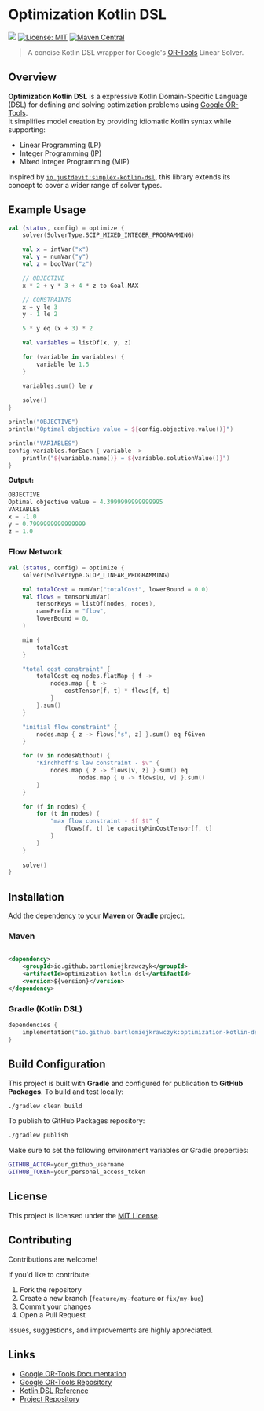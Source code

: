 # Optimization Kotlin DSL

![](https://github.com/bartlomiejkrawczyk/optimization-kotlin-dsl/actions/workflows/build.yml/badge.svg)
[![License: MIT](https://img.shields.io/badge/License-MIT-green.svg)](https://opensource.org/licenses/MIT)
[![Maven Central](https://img.shields.io/maven-central/v/io.github.bartlomiejkrawczyk/optimization-kotlin-dsl)](https://search.maven.org/artifact/io.github.bartlomiejkrawczyk/optimization-kotlin-dsl)

> A concise Kotlin DSL wrapper for Google's [OR-Tools](https://developers.google.com/optimization) Linear Solver.

## Overview

**Optimization Kotlin DSL** is a expressive Kotlin Domain-Specific Language (DSL) for defining and
solving optimization problems using [Google OR-Tools](https://developers.google.com/optimization).  
It simplifies model creation by providing idiomatic Kotlin syntax while supporting:

- Linear Programming (LP)
- Integer Programming (IP)
- Mixed Integer Programming (MIP)

Inspired by [`io.justdevit:simplex-kotlin-dsl`](https://github.com/temofey1989/simplex-kotlin-dsl), this library extends
its concept to cover a wider range of solver types.

## Example Usage

```kotlin
val (status, config) = optimize {
    solver(SolverType.SCIP_MIXED_INTEGER_PROGRAMMING)

    val x = intVar("x")
    val y = numVar("y")
    val z = boolVar("z")

    // OBJECTIVE
    x * 2 + y * 3 + 4 * z to Goal.MAX

    // CONSTRAINTS
    x + y le 3
    y - 1 le 2

    5 * y eq (x + 3) * 2

    val variables = listOf(x, y, z)

    for (variable in variables) {
        variable le 1.5
    }

    variables.sum() le y
    
    solve()
}

println("OBJECTIVE")
println("Optimal objective value = ${config.objective.value()}")

println("VARIABLES")
config.variables.forEach { variable ->
    println("${variable.name()} = ${variable.solutionValue()}")
}
````

**Output:**

```kotlin
OBJECTIVE
Optimal objective value = 4.3999999999999995
VARIABLES
x = -1.0
y = 0.7999999999999999
z = 1.0
```

### Flow Network

```kotlin
val (status, config) = optimize {
    solver(SolverType.GLOP_LINEAR_PROGRAMMING)

    val totalCost = numVar("totalCost", lowerBound = 0.0)
    val flows = tensorNumVar(
        tensorKeys = listOf(nodes, nodes),
        namePrefix = "flow",
        lowerBound = 0,
    )

    min {
        totalCost
    }

    "total cost constraint" {
        totalCost eq nodes.flatMap { f ->
            nodes.map { t ->
                costTensor[f, t] * flows[f, t]
            }
        }.sum()
    }

    "initial flow constraint" {
        nodes.map { z -> flows["s", z] }.sum() eq fGiven
    }

    for (v in nodesWithout) {
        "Kirchhoff's law constraint - $v" {
            nodes.map { z -> flows[v, z] }.sum() eq
                    nodes.map { u -> flows[u, v] }.sum()
        }
    }

    for (f in nodes) {
        for (t in nodes) {
            "max flow constraint - $f $t" {
                flows[f, t] le capacityMinCostTensor[f, t]
            }
        }
    }
    
    solve()
}
```

## Installation

Add the dependency to your **Maven** or **Gradle** project.

### Maven

```xml

<dependency>
    <groupId>io.github.bartlomiejkrawczyk</groupId>
    <artifactId>optimization-kotlin-dsl</artifactId>
    <version>${version}</version>
</dependency>
```

### Gradle (Kotlin DSL)

```kotlin
dependencies {
    implementation("io.github.bartlomiejkrawczyk:optimization-kotlin-dsl:${version}")
}
```

## Build Configuration

This project is built with **Gradle** and configured for publication to **GitHub Packages**.
To build and test locally:

```bash
./gradlew clean build
```

To publish to GitHub Packages repository:

```bash
./gradlew publish
```

Make sure to set the following environment variables or Gradle properties:

```bash
GITHUB_ACTOR=your_github_username
GITHUB_TOKEN=your_personal_access_token
```

## License

This project is licensed under the [MIT License](https://opensource.org/licenses/MIT).

## Contributing

Contributions are welcome!

If you'd like to contribute:

1. Fork the repository
2. Create a new branch (`feature/my-feature` or `fix/my-bug`)
3. Commit your changes
4. Open a Pull Request

Issues, suggestions, and improvements are highly appreciated.

## Links

- [Google OR-Tools Documentation](https://developers.google.com/optimization)
- [Google OR-Tools Repository](https://github.com/google/or-tools)
- [Kotlin DSL Reference](https://kotlinlang.org/docs/type-safe-builders.html)
- [Project Repository](https://github.com/bartlomiejkrawczyk/optimization-kotlin-dsl)
